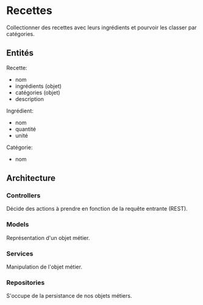 # Recettes

Collectionner des recettes avec leurs ingrédients et  pourvoir les classer par catégories.

## Entités

Recette:

- nom
- ingrédients (objet)
- catégories (objet)
- description

Ingrédient:

- nom
- quantité
- unité

Catégorie:

- nom

## Architecture

### Controllers

Décide des actions à prendre en fonction de la requête entrante (REST).

### Models

Représentation d'un objet métier.

### Services

Manipulation de l'objet métier.

### Repositories

S'occupe de la persistance de nos objets métiers. 



